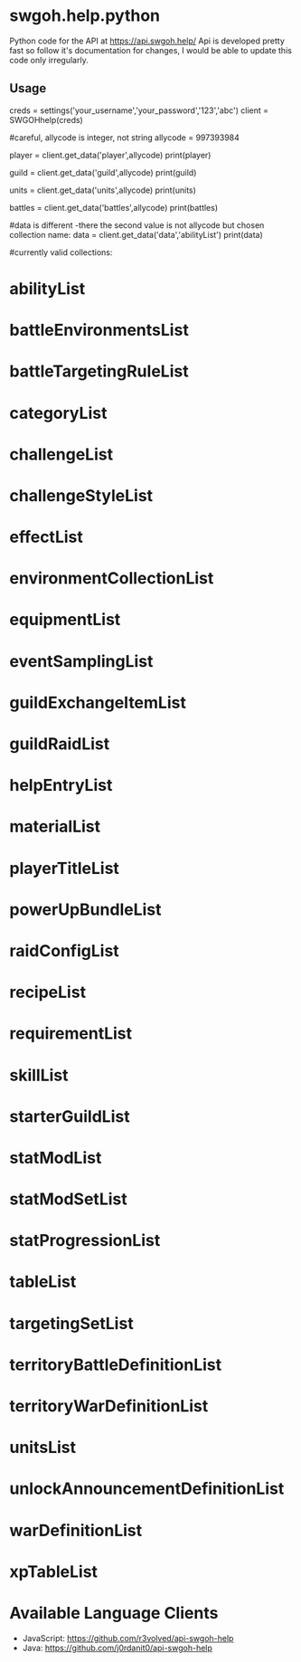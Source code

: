 # swgoh.help.python
Python code for the API at https://api.swgoh.help/
Api is developed pretty fast so follow it's documentation for changes, I would be able to update this code only irregularly.

## Usage

creds = settings('your_username','your_password','123','abc')
client = SWGOHhelp(creds)

#careful, allycode is integer, not string
allycode = 997393984

player = client.get_data('player',allycode)
print(player)

guild = client.get_data('guild',allycode)
print(guild)

units = client.get_data('units',allycode)
print(units)

battles = client.get_data('battles',allycode)
print(battles)

#data is different -there the second value is not allycode but chosen collection name:
data = client.get_data('data','abilityList')
print(data)

#currently valid collections:
#    abilityList
#    battleEnvironmentsList
#    battleTargetingRuleList
#    categoryList
#    challengeList
#    challengeStyleList
#    effectList
#    environmentCollectionList
#    equipmentList
#    eventSamplingList
#    guildExchangeItemList
#    guildRaidList
#    helpEntryList
#    materialList
#    playerTitleList
#    powerUpBundleList
#    raidConfigList
#    recipeList
#    requirementList
#    skillList
#    starterGuildList
#    statModList
#    statModSetList
#    statProgressionList
#    tableList
#    targetingSetList
#    territoryBattleDefinitionList
#    territoryWarDefinitionList
#    unitsList
#    unlockAnnouncementDefinitionList
#    warDefinitionList
#    xpTableList

# Available Language Clients

* JavaScript: https://github.com/r3volved/api-swgoh-help
* Java: https://github.com/j0rdanit0/api-swgoh-help
